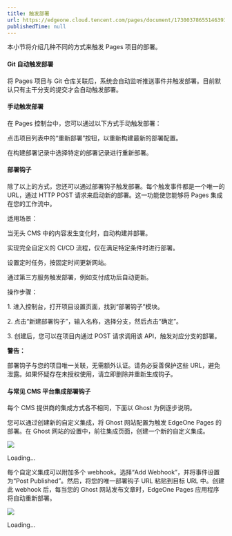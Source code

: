```yaml
---
title: 触发部署
url: https://edgeone.cloud.tencent.com/pages/document/173003786551463936
publishedTime: null
---
```


本小节将介绍几种不同的方式来触发 Pages 项目的部署。

#### Git 自动触发部署

将 Pages 项目与 Git 仓库关联后，系统会自动监听推送事件并触发部署。目前默认只有主干分支的提交才会自动触发部署。

#### 手动触发部署

在 Pages 控制台中，您可以通过以下方式手动触发部署：

点击项目列表中的“重新部署”按钮，以重新构建最新的部署配置。

在构建部署记录中选择特定的部署记录进行重新部署。

#### 部署钩子

除了以上的方式，您还可以通过部署钩子触发部署。每个触发事件都是一个唯一的 URL，通过 HTTP POST 请求来启动新的部署。这一功能使您能够将 Pages 集成在您的工作流中。

适用场景：

当无头 CMS 中的内容发生变化时，自动构建并部署。

实现完全自定义的 CI/CD 流程，仅在满足特定条件时进行部署。

设置定时任务，按固定时间更新网站。

通过第三方服务触发部署，例如支付成功后自动更新。

操作步骤：

1\. 进入控制台，打开项目设置页面，找到“部署钩子”模块。

2\. 点击“新建部署钩子”，输入名称，选择分支，然后点击“确定”。

3\. 创建后，您可以在项目内通过 POST 请求调用该 API，触发对应分支的部署。

**警告：**

部署钩子与您的项目唯一关联，无需额外认证。请务必妥善保护这些 URL，避免泄露。如果怀疑存在未授权使用，请立即删除并重新生成钩子。

#### 与常见 CMS 平台集成部署钩子

每个 CMS 提供商的集成方式各不相同，下面以 Ghost 为例逐步说明。

您可以通过创建新的自定义集成，将 Ghost 网站配置为触发 EdgeOne Pages 的部署。在 Ghost 网站的设置中，前往集成页面，创建一个新的自定义集成。

![](https://write-document-release-1258344699.cos.ap-guangzhou.myqcloud.com/100026466949%2F307b1ddb087811f0890f52540099c741.png)

Loading…

每个自定义集成可以附加多个 webhook。选择“Add Webhook”，并将事件设置为“Post Published”。然后，将您的唯一部署钩子 URL 粘贴到目标 URL 中。创建此 webhook 后，每当您的 Ghost 网站发布文章时，EdgeOne Pages 应用程序将自动重新部署。

![](https://write-document-release-1258344699.cos.ap-guangzhou.myqcloud.com/100026466949%2F3071518e087811f0a3ce525400e889b2.png)

Loading…

